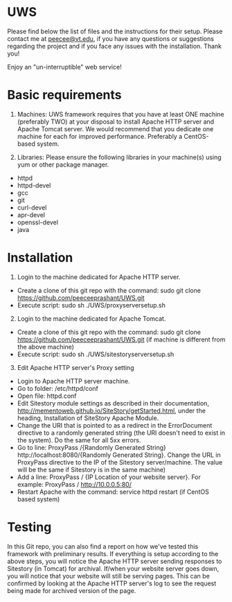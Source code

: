 UWS
===

Please find below the list of files and the instructions for their setup. Please contact me at peecee@vt.edu, if you have any questions or suggestions regarding the project and if you face any issues with the installation. Thank you!

Enjoy an "un-interruptible" web service!

Basic requirements
===

1) Machines: UWS framework requires that you have at least ONE machine (preferably TWO) at your disposal to install Apache HTTP server and Apache Tomcat server. We would recommend that you dedicate one machine for each for improved performance. Preferably a CentOS-based system.

2) Libraries: Please ensure the following libraries in your machine(s) using yum or other package manager.
 - httpd 
 - httpd-devel 
 - gcc 
 - git 
 - curl-devel 
 - apr-devel 
 - openssl-devel 
 - java 

Installation
===

1) Login to the machine dedicated for Apache HTTP server. 
  - Create a clone of this git repo with the command: sudo git clone https://github.com/peeceeprashant/UWS.git
  - Execute script: sudo sh ./UWS/proxyserversetup.sh
2) Login to the machine dedicated for Apache Tomcat.
  - Create a clone of this git repo with the command: sudo git clone https://github.com/peeceeprashant/UWS.git (if machine is different from the above machine)
  - Execute script: sudo sh ./UWS/sitestoryserversetup.sh
3) Edit Apache HTTP server's Proxy setting
  - Login to Apache HTTP server machine.
  - Go to folder: /etc/httpd/conf
  - Open file: httpd.conf
  - Edit Sitestory module settings as described in their documentation, http://mementoweb.github.io/SiteStory/getStarted.html, under the heading, Installation of SiteStory Apache Module.
  - Change the URI that is pointed to as a redirect in the ErrorDocument directive to a randomly generated string (the URI doesn't need to exist in the system). Do the same for all 5xx errors.
  - Go to line: ProxyPass /{Randomly Generated String} http://localhost:8080/{Randomly Generated String}. Change the URL in ProxyPass directive to the IP of the Sitestory server/machine. The value will be the same if Sitestory is in the same machine)
  - Add a line: ProxyPass / {IP Location of your website server}. For example: ProxyPass / http://10.0.0.5:80/
  - Restart Apache with the command: service httpd restart (if CentOS based system)

Testing
==

In this Git repo, you can also find a report on how we've tested this framework with preliminary results. 
If everything is setup according to the above steps, you will notice the Apache HTTP server sending responses to Sitestory (in Tomcat) for archival. If/when your website server goes down, you will notice that your website will still be serving pages. This can be confirmed by looking at the Apache HTTP server's log to see the request being made for archived version of the page.


